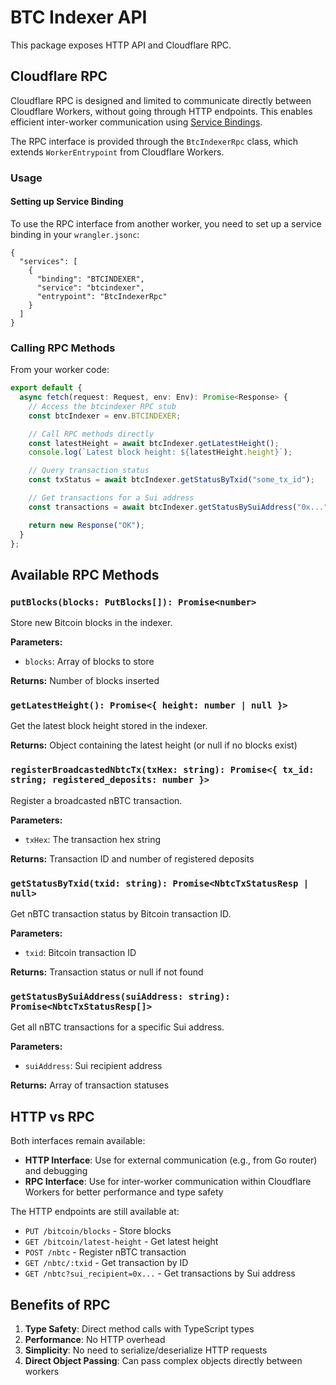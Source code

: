 # BTC Indexer API

This package exposes HTTP API and Cloudflare RPC.

## Cloudflare RPC

Cloudflare RPC is designed and limited to communicate directly between Cloudflare Workers, without going through HTTP endpoints. This enables efficient inter-worker communication using [Service Bindings](https://developers.cloudflare.com/workers/runtime-apis/bindings/service-bindings/rpc/).

The RPC interface is provided through the `BtcIndexerRpc` class, which extends `WorkerEntrypoint` from Cloudflare Workers. 

### Usage

#### Setting up Service Binding

To use the RPC interface from another worker, you need to set up a service binding in your `wrangler.jsonc`:

```jsonc
{
  "services": [
    {
      "binding": "BTCINDEXER",
      "service": "btcindexer",
      "entrypoint": "BtcIndexerRpc"
    }
  ]
}
```

### Calling RPC Methods

From your worker code:

```typescript
export default {
  async fetch(request: Request, env: Env): Promise<Response> {
    // Access the btcindexer RPC stub
    const btcIndexer = env.BTCINDEXER;

    // Call RPC methods directly
    const latestHeight = await btcIndexer.getLatestHeight();
    console.log(`Latest block height: ${latestHeight.height}`);

    // Query transaction status
    const txStatus = await btcIndexer.getStatusByTxid("some_tx_id");

    // Get transactions for a Sui address
    const transactions = await btcIndexer.getStatusBySuiAddress("0x...");

    return new Response("OK");
  }
};
```

## Available RPC Methods

### `putBlocks(blocks: PutBlocks[]): Promise<number>`

Store new Bitcoin blocks in the indexer.

**Parameters:**
- `blocks`: Array of blocks to store

**Returns:** Number of blocks inserted

### `getLatestHeight(): Promise<{ height: number | null }>`

Get the latest block height stored in the indexer.

**Returns:** Object containing the latest height (or null if no blocks exist)

### `registerBroadcastedNbtcTx(txHex: string): Promise<{ tx_id: string; registered_deposits: number }>`

Register a broadcasted nBTC transaction.

**Parameters:**
- `txHex`: The transaction hex string

**Returns:** Transaction ID and number of registered deposits

### `getStatusByTxid(txid: string): Promise<NbtcTxStatusResp | null>`

Get nBTC transaction status by Bitcoin transaction ID.

**Parameters:**
- `txid`: Bitcoin transaction ID

**Returns:** Transaction status or null if not found

### `getStatusBySuiAddress(suiAddress: string): Promise<NbtcTxStatusResp[]>`

Get all nBTC transactions for a specific Sui address.

**Parameters:**
- `suiAddress`: Sui recipient address

**Returns:** Array of transaction statuses

## HTTP vs RPC

Both interfaces remain available:

- **HTTP Interface**: Use for external communication (e.g., from Go router) and debugging
- **RPC Interface**: Use for inter-worker communication within Cloudflare Workers for better performance and type safety

The HTTP endpoints are still available at:
- `PUT /bitcoin/blocks` - Store blocks
- `GET /bitcoin/latest-height` - Get latest height
- `POST /nbtc` - Register nBTC transaction
- `GET /nbtc/:txid` - Get transaction by ID
- `GET /nbtc?sui_recipient=0x...` - Get transactions by Sui address

## Benefits of RPC

1. **Type Safety**: Direct method calls with TypeScript types
2. **Performance**: No HTTP overhead
3. **Simplicity**: No need to serialize/deserialize HTTP requests
4. **Direct Object Passing**: Can pass complex objects directly between workers
